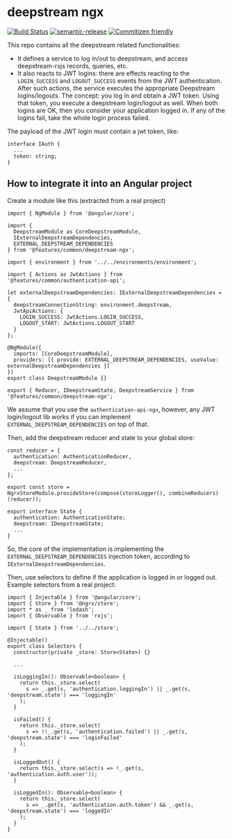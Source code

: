 # deepstream ngx

[![Build Status](https://travis-ci.org/garlictech/deepstream-ngx.svg?branch=master)](https://travis-ci.org/garlictech/deepstream-ngx)
[![semantic-release](https://img.shields.io/badge/%20%20%F0%9F%93%A6%F0%9F%9A%80-semantic--release-e10079.svg)](https://github.com/semantic-release/semantic-release)
[![Commitizen friendly](https://img.shields.io/badge/commitizen-friendly-brightgreen.svg)](http://commitizen.github.io/cz-cli/)

This repo contains all the deepstream related functionalities:

- It defines a service to log in/out to deepstream, and access deepstream-rxjs records, queries, etc.
- It also reacts to JWT logins: there are effects reacting to the `LOGIN_SUCCESS` and `LOGOUT_SUCCESS` events from the JWT authentication. After such actions, the service executes the appropriate Deepstream logins/logouts. The concept: you log in and obtain a JWT token. Using that token, you execute a deepstream login/logout as well. When both logins are OK, then you consider your application logged in. If any of the logins fail, take the whole login process failed.

The payload of the JWT login must contain a jwt token, like:

```
interface IAuth {
  ...
  token: string;
}
```

## How to integrate it into an Angular project

Create a module like this (extracted from a real project)

```
import { NgModule } from '@angular/core';

import {
  DeepstreamModule as CoreDeepstreamModule,
  IExternalDeepstreamDependencies,
  EXTERNAL_DEEPSTREAM_DEPENDENCIES
} from '@features/common/deepstream-ngx';

import { environment } from '../../environments/environment';

import { Actions as JwtActions } from '@features/common/authentication-api';

let externalDeepstreamDependencies: IExternalDeepstreamDependencies = {
  deepstreamConnectionString: environment.deepstream,
  JwtApiActions: {
    LOGIN_SUCCESS: JwtActions.LOGIN_SUCCESS,
    LOGOUT_START: JwtActions.LOGOUT_START
  }
};

@NgModule({
  imports: [CoreDeepstreamModule],
  providers: [{ provide: EXTERNAL_DEEPSTREAM_DEPENDENCIES, useValue: externalDeepstreamDependencies }]
})
export class DeepstreamModule {}

export { Reducer, IDeepstreamState, DeepstreamService } from '@features/common/deepstream-ngx';
```

We assume that you use the `authentication-api-ngx`, however, any JWT login/logout lib works if you can implement `EXTERNAL_DEEPSTREAM_DEPENDENCIES` on top of that.

Then, add the deepstream reducer and state to your global store:

```
const reducer = {
  authentication: AuthenticationReducer,
  deepstream: DeepstreamReducer,
  ...
};

export const store = NgrxStoreModule.provideStore(compose(storeLogger(), combineReducers)(reducer));

export interface State {
  authentication: AuthenticationState;
  deepstream: IDeepstreamState;
  ...
}
```

So, the core of the implementation is implementing the `EXTERNAL_DEEPSTREAM_DEPENDENCIES` injection token, according to `IExternalDeepstreamDependencies`.

Then, use selectors to define if the application is logged in or logged out. Example selectors from a real project:

```
import { Injectable } from '@angular/core';
import { Store } from '@ngrx/store';
import * as _ from 'lodash';
import { Observable } from 'rxjs';

import { State } from '../../store';

@Injectable()
export class Selectors {
  constructor(private _store: Store<State>) {}

  ...

  isLoggingIn(): Observable<boolean> {
    return this._store.select(
      s => _.get(s, 'authentication.loggingIn') || _.get(s, 'deepstream.state') === 'loggingIn'
    );
  }

  isFailed() {
    return this._store.select(
      s => !!_.get(s, 'authentication.failed') || _.get(s, 'deepstream.state') === 'loginFailed'
    );
  }

  isLoggedOut() {
    return this._store.select(s => !_.get(s, 'authentication.auth.user'));
  }

  isLoggedIn(): Observable<boolean> {
    return this._store.select(
      s => _.get(s, 'authentication.auth.token') && _.get(s, 'deepstream.state') === 'loggedIn'
    );
  }
}

```
